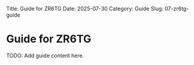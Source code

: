 Title: Guide for ZR6TG
Date: 2025-07-30
Category: Guide
Slug: 07-zr6tg-guide

# Guide for ZR6TG
TODO: Add guide content here.
